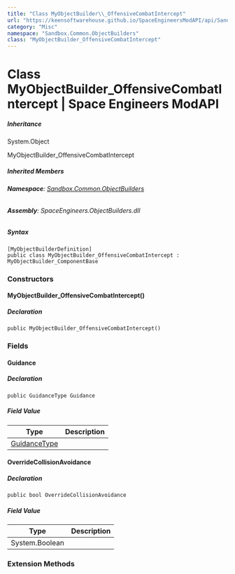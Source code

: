 ```yaml
---
title: "Class MyObjectBuilder\\_OffensiveCombatIntercept"
url: "https://keensoftwarehouse.github.io/SpaceEngineersModAPI/api/Sandbox.Common.ObjectBuilders.MyObjectBuilder_OffensiveCombatIntercept.html"
category: "Misc"
namespace: "Sandbox.Common.ObjectBuilders"
class: "MyObjectBuilder_OffensiveCombatIntercept"
---
```


# Class MyObjectBuilder\_OffensiveCombatIntercept | Space Engineers ModAPI

##### Inheritance

System.Object

MyObjectBuilder\_OffensiveCombatIntercept

##### Inherited Members

###### **Namespace**: [Sandbox.Common.ObjectBuilders](https://keensoftwarehouse.github.io/SpaceEngineersModAPI/api/Sandbox.Common.ObjectBuilders.html)

###### **Assembly**: SpaceEngineers.ObjectBuilders.dll

##### Syntax

```
[MyObjectBuilderDefinition]
public class MyObjectBuilder_OffensiveCombatIntercept : MyObjectBuilder_ComponentBase
```

### Constructors

#### MyObjectBuilder\_OffensiveCombatIntercept()

##### Declaration

```
public MyObjectBuilder_OffensiveCombatIntercept()
```

### Fields

#### Guidance

##### Declaration

```
public GuidanceType Guidance
```

##### Field Value

| Type | Description |
| --- | --- |
| [GuidanceType](https://keensoftwarehouse.github.io/SpaceEngineersModAPI/api/VRage.Game.ModAPI.Ingame.GuidanceType.html) |     |

#### OverrideCollisionAvoidance

##### Declaration

```
public bool OverrideCollisionAvoidance
```

##### Field Value

| Type | Description |
| --- | --- |
| System.Boolean |     |

### Extension Methods